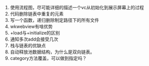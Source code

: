 1. 使用流程图，尽可能详细的描述一个vc从初始化到展示屏幕上的过程
2. 代码删除链表中重复的元素
3. 写一个函数，递归删除制定路径下的所有文件
4. wkwebview有啥优势
5. +load与+initialize的区别
6. 通知多次add会接受几次
7. 栈与链表的优缺点
8. 自动释放池数据结构，为什么是双向链表。
9. category方法覆盖，可以做到指定吗？



